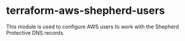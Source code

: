 # terraform-aws-shepherd-users
This module is used to configure AWS users to work with the Shepherd Protective DNS records.
